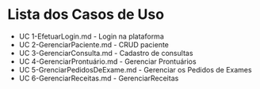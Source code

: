 # Lista dos Casos de Uso

* UC 1-EfetuarLogin.md - Login na plataforma
* UC 2-GerenciarPaciente.md - CRUD paciente
* UC 3-GerenciarConsulta.md - Cadastro de consultas
* UC 4-GerenciarProntuário.md - Gerenciar Prontuários
* UC 5-GrenciarPedidosDeExame.md - Gerenciar os Pedidos de Exames
* UC 6-GerenciarReceitas.md - GerenciarReceitas


